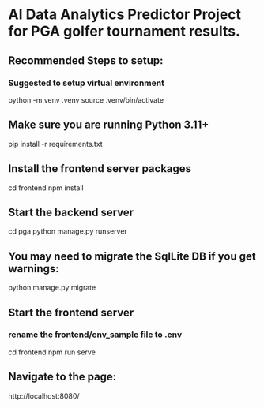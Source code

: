 # AI Data Analytics Predictor Project for PGA golfer tournament results.

## Recommended Steps to setup:
### Suggested to setup virtual environment
python -m venv .venv
source .venv/bin/activate

## Make sure you are running Python 3.11+
pip install -r requirements.txt

## Install the frontend server packages
cd frontend
npm install

## Start the backend server
cd pga
python manage.py runserver

## You may need to migrate the SqlLite DB if you get warnings:
python manage.py migrate

## Start the frontend server
### rename the frontend/env_sample file to .env
cd frontend
npm run serve

## Navigate to the page:
http://localhost:8080/

